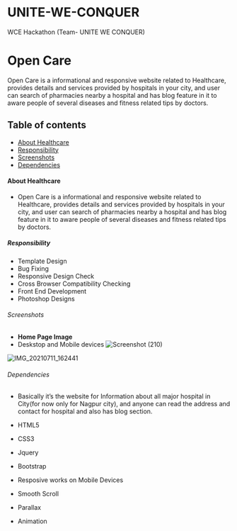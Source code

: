 # UNITE-WE-CONQUER
WCE Hackathon (Team- UNITE WE CONQUER)
# Open Care 

Open Care is a informational and responsive website related to Healthcare, provides details and services provided by hospitals in your city, and user can search of pharmacies nearby a hospital and has blog feature in it to aware people of several diseases and fitness related tips by doctors.

## Table of contents
- [About Healthcare](#about-healthcare)
- [Responsibility](#responsibility)
- [Screenshots](#screenshots)
- [Dependencies](#dependencies)

#### About Healthcare
- Open Care is a informational and responsive website related to Healthcare, provides details and services provided by hospitals in your city, and user can search of pharmacies nearby a hospital and has blog feature in it to aware people of several diseases and fitness related tips by doctors.

##### Responsibility
- Template Design
- Bug Fixing
- Responsive Design Check
- Cross Browser Compatibility Checking
- Front End Development
- Photoshop Designs

###### Screenshots

- **Home Page Image** 
- Deskstop and Mobile devices
![Screenshot (210)](https://user-images.githubusercontent.com/69401139/125192299-c387dc80-e264-11eb-8d29-0f392aceee0a.png)

![IMG_20210711_162441](https://user-images.githubusercontent.com/69401139/125192311-d7334300-e264-11eb-95e8-6c0098850f65.jpg)

###### Dependencies
- Basically it’s the website for  Information about all major hospital in City(for now only for Nagpur city), and anyone can read the address and contact for hospital and also has blog section.

- HTML5 <br/>
- CSS3 <br/>
- Jquery <br/>
- Bootstrap <br/>
- Resposive works on Mobile Devices <br/>
- Smooth Scroll <br/> 
- Parallax <br/>
- Animation <br/>
